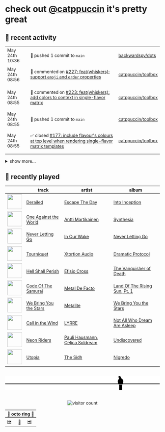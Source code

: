 # check out [@catppuccin](https://github.com/catppuccin) it's pretty great

## 📅 recent activity

<!-- SCRIPT:REPLACE:GITHUB -->
<table>
<tbody>
<tr>
<td><span title='2024-05-24T10:36:20+00:00'>May 24th 10:36</span></td>
<td>

🚢 pushed 1 commit to `main`

</td>
<td>

[backwardspy/dots](https://github.com/backwardspy/dots)

</td>
</tr>
<tr>
<td><span title='2024-05-24T08:56:54+00:00'>May 24th 08:56</span></td>
<td>

💬 commented on [#227: feat(whiskers): support `emoji` and `order` properties](https://github.com/catppuccin/toolbox/pull/227)

</td>
<td>

[catppuccin/toolbox](https://github.com/catppuccin/toolbox)

</td>
</tr>
<tr>
<td><span title='2024-05-24T08:55:50+00:00'>May 24th 08:55</span></td>
<td>

💬 commented on [#223: feat(whiskers): add colors to context in single-flavor matrix](https://github.com/catppuccin/toolbox/pull/223)

</td>
<td>

[catppuccin/toolbox](https://github.com/catppuccin/toolbox)

</td>
</tr>
<tr>
<td><span title='2024-05-24T08:55:45+00:00'>May 24th 08:55</span></td>
<td>

🚢 pushed 1 commit to `main`

</td>
<td>

[catppuccin/toolbox](https://github.com/catppuccin/toolbox)

</td>
</tr>
<tr>
<td><span title='2024-05-24T08:55:45+00:00'>May 24th 08:55</span></td>
<td>

✅ closed [#177: include flavour's colours at top level when rendering single-flavor matrix templates](https://github.com/catppuccin/toolbox/issues/177)

</td>
<td>

[catppuccin/toolbox](https://github.com/catppuccin/toolbox)

</td>
</tr>
</tbody>
</table>

<details>
<summary>show more...</summary>
<table>
<tbody>
<tr>
<td><span title='2024-05-24T08:55:44+00:00'>May 24th 08:55</span></td>
<td>

🎉 closed [#223: feat(whiskers): add colors to context in single-flavor matrix](https://github.com/catppuccin/toolbox/pull/223)

</td>
<td>

[catppuccin/toolbox](https://github.com/catppuccin/toolbox)

</td>
</tr>
<tr>
<td><span title='2024-05-23T20:24:15+00:00'>May 23rd 20:24</span></td>
<td>

💬 commented on [#228: chore: fully specify dependency versions](https://github.com/catppuccin/toolbox/pull/228)

</td>
<td>

[catppuccin/toolbox](https://github.com/catppuccin/toolbox)

</td>
</tr>
<tr>
<td><span title='2024-05-23T20:08:45+00:00'>May 23rd 20:08</span></td>
<td>

🚀 opened [#228: chore: fully specify dependency versions](https://github.com/catppuccin/toolbox/pull/228)

</td>
<td>

[catppuccin/toolbox](https://github.com/catppuccin/toolbox)

</td>
</tr>
<tr>
<td><span title='2024-05-23T17:32:02+00:00'>May 23rd 17:32</span></td>
<td>

💬 commented on [#225: fix(deps): update rust crate catppuccin to v2.3.0](https://github.com/catppuccin/toolbox/pull/225)

</td>
<td>

[catppuccin/toolbox](https://github.com/catppuccin/toolbox)

</td>
</tr>
<tr>
<td><span title='2024-05-23T17:31:16+00:00'>May 23rd 17:31</span></td>
<td>

🚢 pushed 1 commit to `main`

</td>
<td>

[catppuccin/toolbox](https://github.com/catppuccin/toolbox)

</td>
</tr>
<tr>
<td><span title='2024-05-23T17:31:14+00:00'>May 23rd 17:31</span></td>
<td>

🎉 closed [#226: fix(deps): update rust crate catppuccin to v2.4.0](https://github.com/catppuccin/toolbox/pull/226)

</td>
<td>

[catppuccin/toolbox](https://github.com/catppuccin/toolbox)

</td>
</tr>
<tr>
<td><span title='2024-05-23T17:28:33+00:00'>May 23rd 17:28</span></td>
<td>

🚢 pushed 1 commit to `main`

</td>
<td>

[catppuccin/toolbox](https://github.com/catppuccin/toolbox)

</td>
</tr>
<tr>
<td><span title='2024-05-23T17:28:32+00:00'>May 23rd 17:28</span></td>
<td>

🎉 closed [#212: fix(deps): update rust crate anyhow to v1.0.86](https://github.com/catppuccin/toolbox/pull/212)

</td>
<td>

[catppuccin/toolbox](https://github.com/catppuccin/toolbox)

</td>
</tr>
<tr>
<td><span title='2024-05-23T17:25:29+00:00'>May 23rd 17:25</span></td>
<td>

🚢 pushed 1 commit to `main`

</td>
<td>

[catppuccin/toolbox](https://github.com/catppuccin/toolbox)

</td>
</tr>
<tr>
<td><span title='2024-05-23T17:25:28+00:00'>May 23rd 17:25</span></td>
<td>

🎉 closed [#225: fix(deps): update rust crate catppuccin to v2.3.0](https://github.com/catppuccin/toolbox/pull/225)

</td>
<td>

[catppuccin/toolbox](https://github.com/catppuccin/toolbox)

</td>
</tr>
<tr>
<td><span title='2024-05-23T16:51:41+00:00'>May 23rd 16:51</span></td>
<td>

📦 released v2.4.0

</td>
<td>

[catppuccin/rust](https://github.com/catppuccin/rust)

</td>
</tr>
<tr>
<td><span title='2024-05-23T16:51:25+00:00'>May 23rd 16:51</span></td>
<td>

🚢 pushed 1 commit to `main`

</td>
<td>

[catppuccin/rust](https://github.com/catppuccin/rust)

</td>
</tr>
<tr>
<td><span title='2024-05-23T16:49:01+00:00'>May 23rd 16:49</span></td>
<td>

🎉 closed [#28: chore(deps): update peter-evans/create-pull-request action to v6](https://github.com/catppuccin/rust/pull/28)

</td>
<td>

[catppuccin/rust](https://github.com/catppuccin/rust)

</td>
</tr>
<tr>
<td><span title='2024-05-23T16:49:02+00:00'>May 23rd 16:49</span></td>
<td>

🚢 pushed 1 commit to `main`

</td>
<td>

[catppuccin/rust](https://github.com/catppuccin/rust)

</td>
</tr>
</tbody>
</table>
</details>
<!-- SCRIPT:REPLACE:GITHUB -->

## 🎵 recently played

<!-- SCRIPT:REPLACE:SPOTIFY -->
| | track | artist | album |
| - | - | - | - |
| <img src="https://i.scdn.co/image/ab67616d00004851d5f08033bcda4392606174bb" width="48" height="48"> | [Derailed](https://open.spotify.com/track/1h9mzCLhWNAJ1iedIqJg1t) | [Escape The Day](https://open.spotify.com/artist/0nnwM2DCigrExUZ0SQzoiC) | [Into Inception](https://open.spotify.com/track/1h9mzCLhWNAJ1iedIqJg1t) |
| <img src="https://i.scdn.co/image/ab67616d0000485163d1ba16e5efedb2b32e0c2d" width="48" height="48"> | [One Against the World](https://open.spotify.com/track/0jlcj6mnbJNDyVorVeN0Sr) | [Antti Martikainen](https://open.spotify.com/artist/5GETpZjqNPFTHpVOousGeo) | [Synthesia](https://open.spotify.com/track/0jlcj6mnbJNDyVorVeN0Sr) |
| <img src="https://i.scdn.co/image/ab67616d000048515efdec22eafc43eee9a836b8" width="48" height="48"> | [Never Letting Go](https://open.spotify.com/track/2mYuQUHGiLi5ilfSRS0Xlc) | [In Our Wake](https://open.spotify.com/artist/38OhxvqjEbS7FeVr7B5aMY) | [Never Letting Go](https://open.spotify.com/track/2mYuQUHGiLi5ilfSRS0Xlc) |
| <img src="https://i.scdn.co/image/ab67616d00004851ce7ad3001d2267bbbf48405b" width="48" height="48"> | [Tourniquet](https://open.spotify.com/track/5rK2fX6dr7dXahoUv0Xxku) | [Xtortion Audio](https://open.spotify.com/artist/4mtNoMN4jglEdAWfrD5N9z) | [Dramatic Protocol](https://open.spotify.com/track/5rK2fX6dr7dXahoUv0Xxku) |
| <img src="https://i.scdn.co/image/ab67616d000048516140e557c2780f63f6dcf6fd" width="48" height="48"> | [Hell Shall Perish](https://open.spotify.com/track/6IPlZRt2tHYAzadTuigw4M) | [Efisio Cross](https://open.spotify.com/artist/4AeQ7Pcq0mxxRuKjxDtvCk) | [The Vanquisher of Death](https://open.spotify.com/track/6IPlZRt2tHYAzadTuigw4M) |
| <img src="https://i.scdn.co/image/ab67616d000048511df4054e2967dfd5d19c6f15" width="48" height="48"> | [Code Of The Samurai](https://open.spotify.com/track/7aT5aQnBgGiAo4haeihDq3) | [Metal De Facto](https://open.spotify.com/artist/59epaYX40r4ZePz9x3YRdF) | [Land Of The Rising Sun, Pt. 1](https://open.spotify.com/track/7aT5aQnBgGiAo4haeihDq3) |
| <img src="https://i.scdn.co/image/ab67616d0000485151f8c45fd796743833c9d34f" width="48" height="48"> | [We Bring You the Stars](https://open.spotify.com/track/0xZ75ORYh9uWtBkCDbV8YU) | [Metalite](https://open.spotify.com/artist/18RXUrxy1BYOOvrW0XuFBg) | [We Bring You the Stars](https://open.spotify.com/track/0xZ75ORYh9uWtBkCDbV8YU) |
| <img src="https://i.scdn.co/image/ab67616d000048517b3568fa4859436692550a06" width="48" height="48"> | [Call in the Wind](https://open.spotify.com/track/4DFEoXitcwbp7udOUJmVWB) | [LYRRE](https://open.spotify.com/artist/5zugh1RjGJUOKBGsLZGK6P) | [Not All Who Dream Are Asleep](https://open.spotify.com/track/4DFEoXitcwbp7udOUJmVWB) |
| <img src="https://i.scdn.co/image/ab67616d00004851079f1adbd19416caedf145d2" width="48" height="48"> | [Neon Riders](https://open.spotify.com/track/4efeOFvXyE4Q7TrwrkWqAa) | [Pauli Hausmann](https://open.spotify.com/artist/2Y0N42tFvxW32Cq6awboBE), [Celica Soldream](https://open.spotify.com/artist/6LZPqtdwIAEQdTrcW3oMeQ) | [Undiscovered](https://open.spotify.com/track/4efeOFvXyE4Q7TrwrkWqAa) |
| <img src="https://i.scdn.co/image/ab67616d00004851c5393dfb16e915c090750f16" width="48" height="48"> | [Utopia](https://open.spotify.com/track/3G0dXighQCrc36hTrkzJpi) | [The Sidh](https://open.spotify.com/artist/3boYI1yAlZAm5NmtCitCFj) | [Nigredo](https://open.spotify.com/track/3G0dXighQCrc36hTrkzJpi) |

<!-- SCRIPT:REPLACE:SPOTIFY -->

<br>

<div align="center">

<picture>
    <source media="(prefers-color-scheme: light)" srcset="assets/pigeon-light.svg">
    <source media="(prefers-color-scheme: dark)" srcset="assets/pigeon-dark.svg">
    <img alt="pigeon sitting on a wire" src="assets/pigeon-light.svg">
</picture>

<br>
<br>

![visitor count](https://profile-counter.glitch.me/backwardspy/count.svg)

<table>
    <thead>
        <th colspan="3"><a href="https://octo-ring.com">🐙 octo ring 🐙</a></th>
    </thead>
    <tbody>
        <td><a href="https://octo-ring.com/p/backwardspy/prev">⏮️</a></td>
        <td><a href="https://octo-ring.com/p/backwardspy/random">🔀</a></td>
        <td><a href="https://octo-ring.com/p/backwardspy/next">⏭️</a></td>
    </tbody>
</table>

</div>
